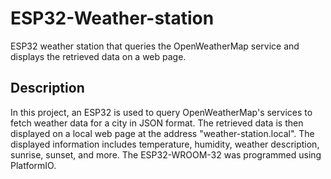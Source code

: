 # ESP32-Weather-station
ESP32 weather station that queries the OpenWeatherMap service and displays the retrieved data on a web page.

## Description
In this project, an ESP32 is used to query OpenWeatherMap's services to fetch weather data for a city in JSON format. The retrieved data is then displayed on a local web page at the address "weather-station.local". The displayed information includes temperature, humidity, weather description, sunrise, sunset, and more. The ESP32-WROOM-32 was programmed using PlatformIO.
